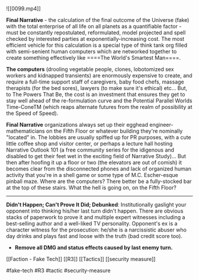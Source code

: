 ![[0099.mp4]]

**Final Narrative** - the calculation of the final outcome of the Universe (fake) with the total enterprise of all life on all planets as a quantifiable factor - must be constantly repostulated, reformulated, model projected and spell checked by interested parties at exponentially-increasing cost. The most efficient vehicle for this calculation is a special type of think tank org filled with semi-senient human computers which are networked together to create something effectively like ====The World's Smartest Man====.

**The computers** (drooling vegetable people, clones, lobotomized sex workers and kidnapped transients) are enormously expensive to create, and require a full-time support staff of caregivers, baby food chefs, massage therapists (for the bed sores), lawyers (to make sure it's ethical) etc... But, to The Powers That Be, the cost is an investment that ensures they get to stay well ahead of the re-formulation curve and the Potential Parallel Worlds Time-ConeTM (which reaps alternate futures from the realm of possibility at the Speed of Speed).

**Final Narrative** organizations always set up their egghead engineer-mathematicians on the Fifth Floor or whatever building they're nominally "located" in. The lobbies are usually spiffed up for PR purposes, with a cute little coffee shop and visitor center, or perhaps a lecture hall hosting Narrative Outlook 101 (a free community series for the idigenous and disabled to get their feet wet in the exciting field of Narrative Study)... But then after hoofing it up a floor or two (the elevators are out of comish) it becomes clear from the disconnected phones and lack of organized human activity that you're in a shell game or some type of M.C. Escher-esque pinball maze. Where are the computers? There better be a fully-stocked bar at the top of these stairs. What the hell is going on, on the Fifth Floor?
***
**Didn't Happen; Can't Prove It Did; Debunked**: Institutionally gaslight your opponent into thinking his/her last turn didn't happen. There are obvious stacks of paperwork to prove it and multiple expert witnesses including a best-selling author and a well-liked TV personality. Opponent's ex is a character witness for the prosecution: he/she is a narcissistic abuser who day drinks and plays fast and loose with the truth (bad credit score too). 
* **Remove all DMG and status effects caused by last enemy turn.**

[[Faction - Fake Tech]]
[[R3]]
[[Tactics]]
[[security measure]]

#fake-tech #R3 #tactic #security-measure 